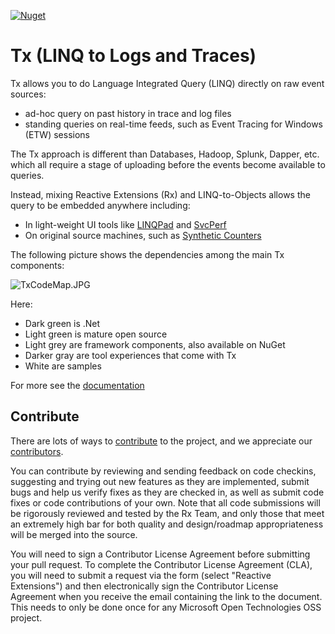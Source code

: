 [![Nuget](https://img.shields.io/nuget/vpre/Tx.All.svg)](https://www.nuget.org/packages/Tx.All/)

# Tx (LINQ to Logs and Traces)
 
Tx allows you to do Language Integrated Query (LINQ) directly on raw event sources:

- ad-hoc query on past history in trace and log files
- standing queries on real-time feeds, such as Event Tracing for Windows (ETW) sessions

The Tx approach is different than Databases, Hadoop, Splunk, Dapper, etc. which all require a stage of uploading before the events become available to queries.

Instead, mixing Reactive Extensions (Rx) and LINQ-to-Objects allows the query to be embedded anywhere including:

- In light-weight UI tools like [LINQPad](Source/Tx.LinqPad/Readme.md)  and [SvcPerf](http://svcperf.codeplex.com)
- On original source machines, such as [Synthetic Counters](Samples/SyntheticCounters/Readme.md)


The following picture shows the dependencies among the main Tx components:

![TxCodeMap.JPG](TxCodeMap.JPG)

Here:
  
- Dark green is .Net
- Light green is mature open source
- Light grey are framework components, also available on NuGet
- Darker gray are tool experiences that come with Tx
- White are samples

For more see the [documentation](Doc/Readme.md)

## Contribute

There are lots of ways to [contribute](https://tx.codeplex.com/wikipage?title=Contributing) to the project, and we appreciate our [contributors](Contributors.txt).

You can contribute by reviewing and sending feedback on code checkins, suggesting and trying out new features as they are implemented, submit bugs and help us verify fixes as they are checked in, as well as submit code fixes or code contributions of your own. Note that all code submissions will be rigorously reviewed and tested by the Rx Team, and only those that meet an extremely high bar for both quality and design/roadmap appropriateness will be merged into the source.

You will need to sign a Contributor License Agreement before submitting your pull request. To complete the Contributor License Agreement (CLA), you will need to submit a request via the form (select "Reactive Extensions") and then electronically sign the Contributor License Agreement when you receive the email containing the link to the document. This needs to only be done once for any Microsoft Open Technologies OSS project.






